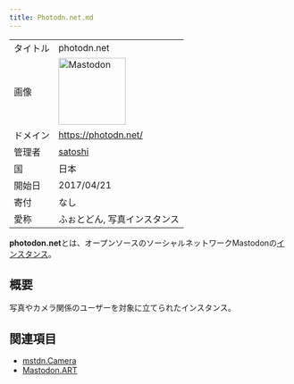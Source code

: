 ```yaml
---
title: Photodn.net.md
---
```

<div>

|          |                                                                                                                                                                                                                                                                                                        |
|----------|--------------------------------------------------------------------------------------------------------------------------------------------------------------------------------------------------------------------------------------------------------------------------------------------------------|
| タイトル | photodn.net                                                                                                                                                                                                                                                                                            |
| 画像     | [<img src="/images/thumb/0/00/Mastodon_logo.png/120px-Mastodon_logo.png" srcset="/images/thumb/0/00/Mastodon_logo.png/180px-Mastodon_logo.png 1.5x, /images/0/00/Mastodon_logo.png 2x" width="120" height="120" alt="Mastodon" />](/%E3%83%95%E3%82%A1%E3%82%A4%E3%83%AB:Mastodon_logo.png "Mastodon") |
| ドメイン | <a href="https://photodn.net/" rel="nofollow">https://photodn.net/</a>                                                                                                                                                                                                                                 |
| 管理者   | <a href="https://photodn.net/@satoshi" rel="nofollow">satoshi</a>                                                                                                                                                                                                                                      |
| 国       | 日本                                                                                                                                                                                                                                                                                                   |
| 開始日   | 2017/04/21                                                                                                                                                                                                                                                                                             |
| 寄付     | なし                                                                                                                                                                                                                                                                                                   |
| 愛称     | ふぉとどん, 写真インスタンス                                                                                                                                                                                                                                                                           |

**photodon.net**とは、オープンソースのソーシャルネットワークMastodonの[インスタンス](/%E3%82%A4%E3%83%B3%E3%82%B9%E3%82%BF%E3%83%B3%E3%82%B9 "インスタンス")。

## 概要

写真やカメラ関係のユーザーを対象に立てられたインスタンス。

## 関連項目

-   [mstdn.Camera](/Mstdn.Camera "Mstdn.Camera")
-   [Mastodon.ART](/Mastodon.ART "Mastodon.ART")

</div>
